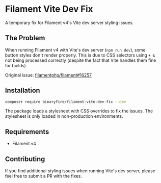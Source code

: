 # Filament Vite Dev Fix

A temporary fix for Filament v4's Vite dev server styling issues.

## The Problem

When running Filament v4 with Vite's dev server (`npm run dev`), some button styles don't render properly. This is due to CSS selectors using `+ &` not being processed correctly (despite the fact that Vite handles them fine for builds).

Original issue: [filamentphp/filament#16257](https://github.com/filamentphp/filament/issues/16257)

## Installation

```bash
composer require binaryfire/filament-vite-dev-fix --dev
```

The package loads a stylesheet with CSS overrides to fix the issues. The stylesheet is only loaded in non-production environments.

## Requirements

- Filament v4

## Contributing

If you find additional styling issues when running Vite's dev server, please feel free to submit a PR with the fixes.
